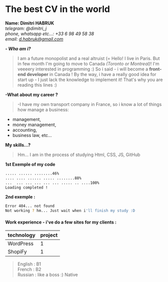 # The best CV in the world

**Name: Dimitri HABRUK**  
*telegram: @dimitri_j*  
*phone, whatsapp etc...: +33 6 98 49 58 38*  
*email: d.habruk@gmail.com*  

*__- Who am i?__* 
>I am a future monopolist and a real altruist (=
> Hello! I live in Paris. But in few month I'm going to move to Canada *(Toronto or Montreal)*!
I'm veeeery interested in programming :) So i said - i will become a **front-end developer** in Canada ! 
By the way, i have a really good idea for start up - I just lack the knowledge to implement it! That's why you are reading this lines :)

__-What about my career ?__
>-I have my own transport company in France, so i know a lot of things how manage a business: 
- management, 
- money management,
- accounting, 
- business law, etc...


**My skills...?**  
>Hm... I am in the process of studying Html, CSS, JS, GitHub

**1st Exemple of my code**
```sh
..... ...... ........46%
.... .... ...... ..... ........88%
...  ... ... ... ... ... ..... .. ....100%
Loading completed !
```
**2nd exemple :**
```sh
Error 404... not found
Not working ? hm... Just wait when i'll finish my study :D
```
#### Work experience - i've do a few sites for my clients : 
| technology | project |
| ------ | ------ |
|WordPress|1|
|ShopiFy|1|

>English : B1  
>French : B2  
>Russian : like a boss :) Native
